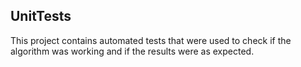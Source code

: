 ## UnitTests

This project contains automated tests that were used to check if the algorithm was working and if the results were as expected.

